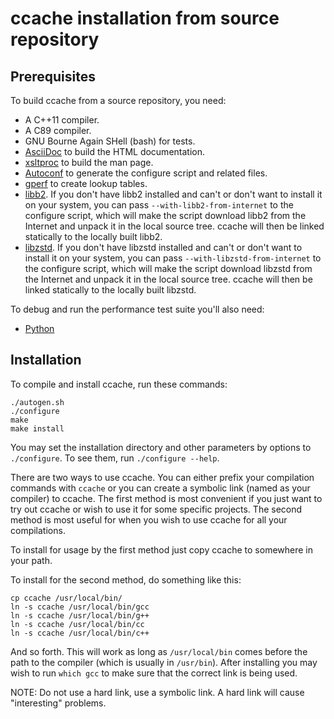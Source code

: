 ccache installation from source repository
==========================================

Prerequisites
-------------

To build ccache from a source repository, you need:

- A C++11 compiler.
- A C89 compiler.
- GNU Bourne Again SHell (bash) for tests.
- [AsciiDoc](https://www.methods.co.nz/asciidoc/) to build the HTML
  documentation.
- [xsltproc](http://xmlsoft.org/XSLT/xsltproc2.html) to build the man page.
- [Autoconf](https://www.gnu.org/software/autoconf/) to generate the configure
  script and related files.
- [gperf](https://www.gnu.org/software/gperf/) to create lookup tables.
- [libb2](https://github.com/BLAKE2/libb2). If you don't have libb2 installed
  and can't or don't want to install it on your system, you can pass
  `--with-libb2-from-internet` to the configure script, which will make the
  script download libb2 from the Internet and unpack it in the local source
  tree. ccache will then be linked statically to the locally built libb2.
- [libzstd](https://www.zstd.net). If you don't have libzstd installed and
  can't or don't want to install it on your system, you can pass
  `--with-libzstd-from-internet` to the configure script, which will make the
  script download libzstd from the Internet and unpack it in the local source
  tree. ccache will then be linked statically to the locally built libzstd.

To debug and run the performance test suite you'll also need:

- [Python](https://www.python.org)


Installation
------------

To compile and install ccache, run these commands:

    ./autogen.sh
    ./configure
    make
    make install

You may set the installation directory and other parameters by options to
`./configure`. To see them, run `./configure --help`.

There are two ways to use ccache. You can either prefix your compilation
commands with `ccache` or you can create a symbolic link (named as your
compiler) to ccache. The first method is most convenient if you just want to
try out ccache or wish to use it for some specific projects. The second method
is most useful for when you wish to use ccache for all your compilations.

To install for usage by the first method just copy ccache to somewhere in your
path.

To install for the second method, do something like this:

    cp ccache /usr/local/bin/
    ln -s ccache /usr/local/bin/gcc
    ln -s ccache /usr/local/bin/g++
    ln -s ccache /usr/local/bin/cc
    ln -s ccache /usr/local/bin/c++

And so forth. This will work as long as `/usr/local/bin` comes before the path
to the compiler (which is usually in `/usr/bin`). After installing you may wish
to run `which gcc` to make sure that the correct link is being used.

NOTE: Do not use a hard link, use a symbolic link. A hard link will cause
"interesting" problems.
